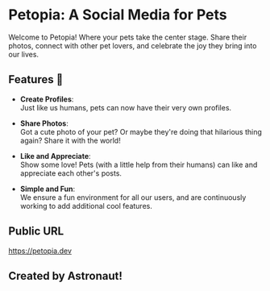 
# Petopia: A Social Media for Pets

Welcome to Petopia! Where your pets take the center stage. Share their photos, connect with other pet lovers, and celebrate the joy they bring into our lives.

## Features 🚀

- **Create Profiles**:  
Just like us humans, pets can now have their very own profiles.

- **Share Photos**:  
Got a cute photo of your pet? Or maybe they're doing that hilarious thing again? Share it with the world!

- **Like and Appreciate**:  
Show some love! Pets (with a little help from their humans) can like and appreciate each other's posts.

- **Simple and Fun**:  
We ensure a fun environment for all our users, and are continuously working to add additional cool features.

## Public URL
https://petopia.dev

## Created by Astronaut!
